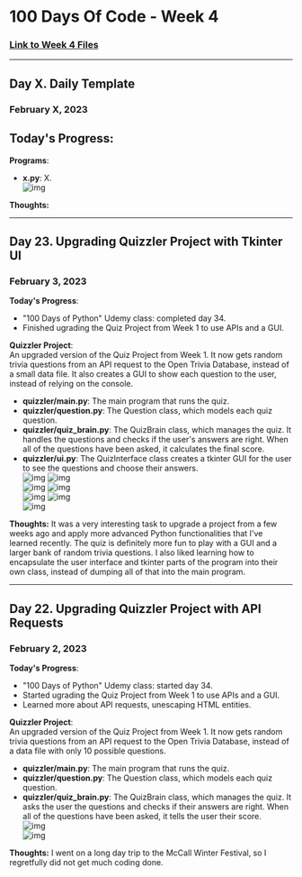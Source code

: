 # 100 Days Of Code - Week 4
### [Link to Week 4 Files](https://github.com/hrbird/100-days-of-code-2023/tree/master/week04)

-----

## Day X. Daily Template
### February X, 2023

**Today's Progress**: 
- 

**Programs**:
- **x.py**: X.<br />
  ![img](/screenshots/.jpg)

**Thoughts:** 

-----

## Day 23. Upgrading Quizzler Project with Tkinter UI
### February 3, 2023

**Today's Progress**: 
- "100 Days of Python" Udemy class: completed day 34.
- Finished ugrading the Quiz Project from Week 1 to use APIs and a GUI.

**Quizzler Project**:<br />
An upgraded version of the Quiz Project from Week 1. It now gets random trivia questions from an API request to the Open Trivia Database, instead of a small data file. It also creates a GUI to show each question to the user, instead of relying on the console.
- **quizzler/main.py**: The main program that runs the quiz.
- **quizzler/question.py**: The Question class, which models each quiz question.
- **quizzler/quiz_brain.py**: The QuizBrain class, which manages the quiz. It handles the questions and checks if the user's answers are right. When all of the questions have been asked, it calculates the final score.
- **quizzler/ui.py**: The QuizInterface class creates a tkinter GUI for the user to see the questions and choose their answers.
  <br />![img](/screenshots/023_quiz0.jpg) ![img](/screenshots/023_quiz1.jpg)
  <br />![img](/screenshots/023_quiz2.jpg) ![img](/screenshots/023_quiz3.jpg)
  <br />![img](/screenshots/023_quiz4.jpg) ![img](/screenshots/023_quiz5.jpg)
  <br />![img](/screenshots/023_quiz6.jpg)

**Thoughts:** It was a very interesting task to upgrade a project from a few weeks ago and apply more advanced Python functionalities that I've learned recently. The quiz is definitely more fun to play with a GUI and a larger bank of random trivia questions. I also liked learning how to encapsulate the user interface and tkinter parts of the program into their own class, instead of dumping all of that into the main program.

-----

## Day 22. Upgrading Quizzler Project with API Requests
### February 2, 2023

**Today's Progress**: 
- "100 Days of Python" Udemy class: started day 34.
- Started ugrading the Quiz Project from Week 1 to use APIs and a GUI.
- Learned more about API requests, unescaping HTML entities.

**Quizzler Project**:<br />
An upgraded version of the Quiz Project from Week 1. It now gets random trivia questions from an API request to the Open Trivia Database, instead of a data file with only 10 possible questions.
- **quizzler/main.py**: The main program that runs the quiz.
- **quizzler/question.py**: The Question class, which models each quiz question.
- **quizzler/quiz_brain.py**: The QuizBrain class, which manages the quiz. It asks the user the questions and checks if their answers are right. When all of the questions have been asked, it tells the user their score.
  <br />![img](/screenshots/022_quiz0.jpg)
  <br />![img](/screenshots/022_quiz1.jpg)

**Thoughts:** I went on a long day trip to the McCall Winter Festival, so I regretfully did not get much coding done.
